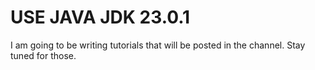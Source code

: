 # USE JAVA JDK 23.0.1
I am going to be writing tutorials that will be posted in the channel. Stay tuned for those.